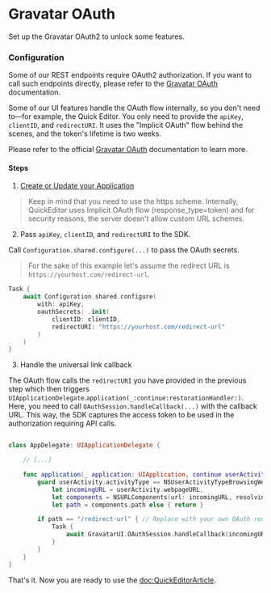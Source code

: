 # Gravatar OAuth

Set up the Gravatar OAuth2 to unlock some features.

### Configuration

Some of our REST endpoints require OAuth2 authorization. If you want to call such endpoints directly, please refer to the [Gravatar OAuth](https://docs.gravatar.com/oauth/) documentation. 

Some of our UI features handle the OAuth flow internally, so you don't need to—for example, the Quick Editor. You only need to provide the `apiKey`, `clientID`, and `redirectURI`. It uses the "Implicit OAuth" flow behind the scenes, and the token's lifetime is two weeks.

Please refer to the official [Gravatar OAuth](https://docs.gravatar.com/oauth/) documentation to learn more.

#### Steps

1. [Create or Update your Application](https://docs.gravatar.com/oauth/#creating-and-updating-your-application)

> Keep in mind that you need to use the https scheme. Internally, QuickEditor uses Implicit OAuth flow (response_type=token) and for security reasons, the server doesn't allow custom URL schemes.

2. Pass `apiKey`, `clientID`, and `redirectURI` to the SDK.

Call `Configuration.shared.configure(...)` to pass the OAuth secrets. 

> For the sake of this example let's assume the redirect URL is `https://yourhost.com/redirect-url`.

```swift
Task {
    await Configuration.shared.configure(
        with: apiKey,
        oauthSecrets: .init(
            clientID: clientID,
            redirectURI: "https://yourhost.com/redirect-url"
        )
    )
}
```

3. Handle the universal link callback

The OAuth flow calls the `redirectURI` you have provided in the previous step which then triggers `UIApplicationDelegate`.`application(_:continue:restorationHandler:)`. Here, you need to call `OAuthSession.handleCallback(...)` with the callback URL. This way, the SDK captures the access token to be used in the authorization requiring API calls.

```swift

class AppDelegate: UIApplicationDelegate {

    // [...]

    func application(_ application: UIApplication, continue userActivity: NSUserActivity, restorationHandler: @escaping ([UIUserActivityRestoring]?) -> Void) -> Bool {
        guard userActivity.activityType == NSUserActivityTypeBrowsingWeb,
            let incomingURL = userActivity.webpageURL,
            let components = NSURLComponents(url: incomingURL, resolvingAgainstBaseURL: true),
            let path = components.path else { return }

        if path == "/redirect-url" { // Replace with your own OAuth redirectURI path
            Task {
                await GravatarUI.OAuthSession.handleCallback(incomingURL)
            }
        }
    }
}


```

That's it. Now you are ready to use the <doc:QuickEditorArticle>.
